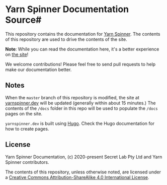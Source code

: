 # Yarn Spinner Documentation Source#

This repository contains the documentation for [Yarn Spinner](https://yarnspinner.dev). The contents of this repository are used to drive the contents of the site.

**Note**: While you can read the documentation here, it's a better experience on [the site](https://yarnspinner.dev)!

We welcome contributions! Please feel free to send pull requests to help make our documentation better.

## Notes

When the `master` branch of this repository is modified, the site at [yarnspinner.dev](https://yarnspinner.dev) will be updated (generally within about 15 minutes.) The contents of the `/docs` folder in this repo will be used to populate the `/docs` pages on the site.

`yarnspinner.dev` is built using [Hugo](https://gohugo.io). Check the Hugo documentation for how to create pages.

## License

Yarn Spinner Documentation, (c) 2020-present Secret Lab Pty Ltd and Yarn Spinner contributors.

The contents of this repository, unless otherwise noted, are licensed under a [Creative Commons Attribution-ShareAlike 4.0 International License](http://creativecommons.org/licenses/by-sa/4.0/).

